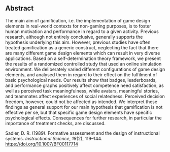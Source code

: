## Abstract
The main aim of gamification, i.e. the implementation of game design elements in real-world contexts for non-gaming purposes, is to foster human motivation and performance in regard to a given activity. Previous research, although not entirely conclusive, generally supports the hypothesis underlying this aim. However, previous studies have often treated gamification as a generic construct, neglecting the fact that there are many different game design elements which can result in very diverse applications. Based on a self-determination theory framework, we present the results of a randomized controlled study that used an online simulation environment. We deliberately varied different configurations of game design elements, and analysed them in regard to their effect on the fulfilment of basic psychological needs. Our results show that badges, leaderboards, and performance graphs positively affect competence need satisfaction, as well as perceived task meaningfulness, while avatars, meaningful stories, and teammates affect experiences of social relatedness. Perceived decision freedom, however, could not be affected as intended. We interpret these findings as general support for our main hypothesis that gamification is not effective per se, but that specific game design elements have specific psychological effects. Consequences for further research, in particular the importance of treatment checks, are discussed.

Sadler, D. R. (1989). Formative assessment and the design of instructional systems. _Instructional Science_, _18_(2), 119–144. https://doi.org/10.1007/BF00117714